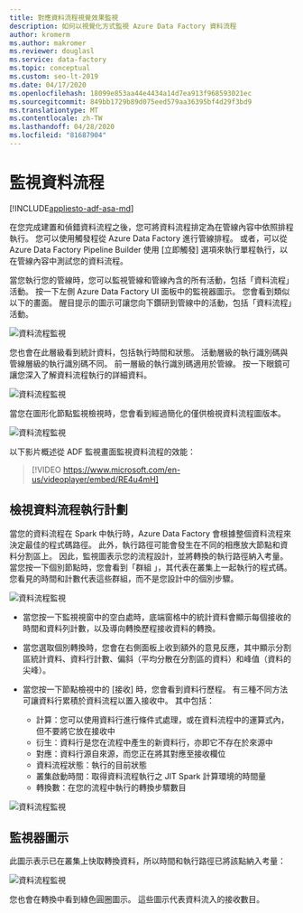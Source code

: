 ```yaml
---
title: 對應資料流程視覺效果監視
description: 如何以視覺化方式監視 Azure Data Factory 資料流程
author: kromerm
ms.author: makromer
ms.reviewer: douglasl
ms.service: data-factory
ms.topic: conceptual
ms.custom: seo-lt-2019
ms.date: 04/17/2020
ms.openlocfilehash: 18099e853aa44e4434a14d7ea913f968593021ec
ms.sourcegitcommit: 849bb1729b89d075eed579aa36395bf4d29f3bd9
ms.translationtype: MT
ms.contentlocale: zh-TW
ms.lasthandoff: 04/28/2020
ms.locfileid: "81687904"
---
```

# <a name="monitor-data-flows"></a>監視資料流程

[!INCLUDE[appliesto-adf-asa-md](includes/appliesto-adf-asa-md.md)]

在您完成建置和偵錯資料流程之後，您可將資料流程排定為在管線內容中依照排程執行。 您可以使用觸發程從 Azure Data Factory 進行管線排程。 或者，可以從 Azure Data Factory Pipeline Builder 使用 [立即觸發] 選項來執行單程執行，以在管線內容中測試您的資料流程。

當您執行您的管線時，您可以監視管線和管線內含的所有活動，包括「資料流程」活動。 按一下左側 Azure Data Factory UI 面板中的監視器圖示。 您會看到類似以下的畫面。 醒目提示的圖示可讓您向下鑽研到管線中的活動，包括「資料流程」活動。

![資料流程監視](media/data-flow/mon001.png "資料流程監視")

您也會在此層級看到統計資料，包括執行時間和狀態。 活動層級的執行識別碼與管線層級的執行識別碼不同。 前一層級的執行識別碼適用於管線。 按一下眼鏡可讓您深入了解資料流程執行的詳細資料。

![資料流程監視](media/data-flow/mon002.png "資料流程監視")

當您在圖形化節點監視檢視時，您會看到經過簡化的僅供檢視資料流程圖版本。

![資料流程監視](media/data-flow/mon003.png "資料流程監視")

以下影片概述從 ADF 監視畫面監視資料流程的效能：

> [!VIDEO https://www.microsoft.com/en-us/videoplayer/embed/RE4u4mH]

## <a name="view-data-flow-execution-plans"></a>檢視資料流程執行計劃

當您的資料流程在 Spark 中執行時，Azure Data Factory 會根據整個資料流程來決定最佳的程式碼路徑。 此外，執行路徑可能會發生在不同的相應放大節點和資料分割區上。 因此，監視圖表示您的流程設計，並將轉換的執行路徑納入考量。 當您按一下個別節點時，您會看到「群組 」，其代表在叢集上一起執行的程式碼。 您看見的時間和計數代表這些群組，而不是您設計中的個別步驟。

![資料流程監視](media/data-flow/mon004.png "資料流程監視")

* 當您按一下監視視窗中的空白處時，底端窗格中的統計資料會顯示每個接收的時間和資料列計數，以及導向轉換歷程接收資料的轉換。

* 當您選取個別轉換時，您會在右側面板上收到額外的意見反應，其中顯示分割區統計資料、資料行計數、偏斜（平均分散在分割區的資料）和峰值（資料的尖峰）。

* 當您按一下節點檢視中的 [接收] 時，您會看到資料行歷程。 有三種不同方法可讓資料行累積於資料流程以置入接收中。 其中包括：

  * 計算：您可以使用資料行進行條件式處理，或在資料流程中的運算式內，但不要將它放在接收中
  * 衍生：資料行是您在流程中產生的新資料行，亦即它不存在於來源中
  * 對應：資料行源自來源，而您正在將其對應至接收欄位
  * 資料流程狀態：執行的目前狀態
  * 叢集啟動時間：取得資料流程執行之 JIT Spark 計算環境的時間量
  * 轉換數：在您的流程中執行的轉換步驟數目
  
![資料流程監視](media/data-flow/monitornew.png "資料流程監視新增")  
  
## <a name="monitor-icons"></a>監視器圖示

此圖示表示已在叢集上快取轉換資料，所以時間和執行路徑已將該點納入考量：

![資料流程監視](media/data-flow/mon004.png "資料流程監視")

您也會在轉換中看到綠色圓圈圖示。 這些圖示代表資料流入的接收數目。
